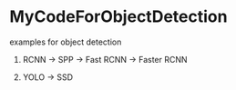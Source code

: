 # MyCodeForObjectDetection

examples for object detection

1. RCNN -> SPP -> Fast RCNN -> Faster RCNN

2. YOLO -> SSD 